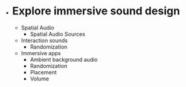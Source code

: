 - # Explore immersive sound design
	- Spatial Audio
		- Spatial Audio Sources
	- Interaction sounds
		- Randomization
	- Immersive apps
		- Ambient background audio
		- Randomization
		- Placement
		- Volume